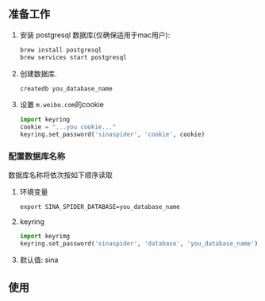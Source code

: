 
##  准备工作
1. 安装 postgresql 数据库(仅确保适用于mac用户):
    ```zsh
    brew install postgresql
    brew services start postgresql
    ```
2. 创建数据库.
   ```zsh
   createdb you_database_name
   ```
3. 设置 `m.weibo.com`的cookie
   ```python
   import keyring
   cookie = "...you cookie..."
   keyring.set_password('sinaspider', 'cookie', cookie)
   ```
### 配置数据库名称
数据库名称将依次按如下顺序读取
1. 环境变量
   ```shell
   export SINA_SPIDER_DATABASE=you_database_name
   ```
2. keyring
   ```python
   import keyrimg
   keyring.set_password('sinaspider', 'database', 'you_database_name')
   ````
3. 默认值: sina


## 使用
   
